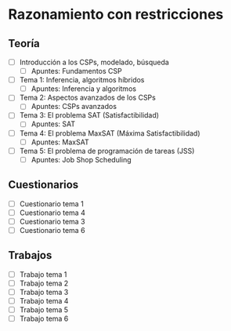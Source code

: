 # Razonamiento con restricciones

## Teoría
- [ ] Introducción a los CSPs, modelado, búsqueda
  - [ ] Apuntes: Fundamentos CSP
- [ ] Tema 1: Inferencia, algoritmos híbridos
  - [ ] Apuntes: Inferencia y algoritmos
- [ ] Tema 2: Aspectos avanzados de los CSPs
  - [ ] Apuntes: CSPs avanzados
- [ ] Tema 3: El problema SAT (Satisfactibilidad)
  - [ ] Apuntes: SAT
- [ ] Tema 4: El problema MaxSAT (Máxima Satisfactibilidad)
  - [ ] Apuntes: MaxSAT
- [ ] Tema 5: El problema de programación de tareas (JSS)
  - [ ] Apuntes: Job Shop Scheduling

## Cuestionarios
- [ ] Cuestionario tema 1
- [ ] Cuestionario tema 4
- [ ] Cuestionario tema 3
- [ ] Cuestionario tema 6

## Trabajos
- [ ] Trabajo tema 1
- [ ] Trabajo tema 2
- [ ] Trabajo tema 3
- [ ] Trabajo tema 4
- [ ] Trabajo tema 5
- [ ] Trabajo tema 6